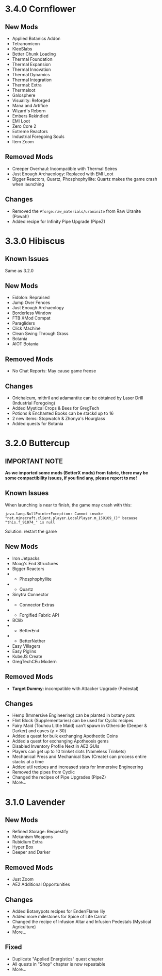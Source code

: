 # 3.4.0 Cornflower
## New Mods
- Applied Botanics Addon
- Tetranomicon
- KleeSlabs
- Better Chunk Loading
- Thermal Foundation
- Thermal Expansion
- Thermal Innovation
- Thermal Dynamics
- Thermal Integration
- Thermal: Extra
- Thermaloot
- Galosphere
- Visuality: Reforged
- Mana and Artifice
- Wizard's Reborn
- Embers Rekindled
- EMI Loot
- Zero Core 2
- Extreme Reactors
- Industrial Foregoing Souls
- Item Zoom

## Removed Mods
- Creeper Overhaul: Incompatible with Thermal Seires
- Just Enough Archaeology: Replaced with EMI Loot
- Bigger Reactors, Quartz, Phosphophyllite: Quartz makes the game crash when launching

## Changes
- Removed the `#forge:raw_materials/uraninite` from Raw Uranite (Powah)
- Added recipe for Infinity Pipe Upgrade (PipeZ)

# 3.3.0 Hibiscus
## Known Issues
Same as 3.2.0

## New Mods
- Eidolon: Repraised
- Jump Over Fences
- Just Enough Archaeology
- Borderless Window
- FTB XMod Compat
- Paragliders
- Click Machine
- Clean Swing Through Grass
- Botania
- AIOT Botania

## Removed Mods
- No Chat Reports: May cause game freese

## Changes
- Orichalcum, mithril and adamantite can be obtained by Laser Drill (Industrial Foregoing)
- Added Mystical Crops & Bees for GregTech
- Potions & Enchanted Books can be stackd up to 16
- 2 new items: Stopwatch & Zhonya's Hourglass
- Added quests for Botania

# 3.2.0 Buttercup
## IMPORTANT NOTE
**As we imported some mods (BetterX mods) from fabric, there may be some compactibility issues, if you find any, please report to me!**

## Known Issues
When launching is near to finish, the game may crash with this:
```
java.lang.NullPointerException: Cannot invoke "net.minecraft.client.player.LocalPlayer.m_150109_()" because "this.f_91074_" is null
```
Solution: restart the game

## New Mods
- Iron Jetpacks
- Moog's End Structures
- Bigger Reactors
- - Phosphophyllite
- - Quartz
- Sinytra Connector
- - Connector Extras
- - Forgified Fabric API
- BClib
- - BetterEnd
- - BetterNether
- Easy Villagers
- Easy Piglins
- KubeJS Create
- GregTechCEu Modern

## Removed Mods
- **Target Dummy**: incompatible with Attacker Upgrade (Pedestal)

## Changes
- Hemp (Immersive Engineering) can be planted in botany pots
- Flint Block (Supplementaries) can be used for Cyclic recipes
- Fairy Maid (Touhou Little Maid) can't spawn in Otherside (Deeper & Darker) and caves (y < 30)
- Added a quest for bulk exchanging Apotheotic Coins
- Added a quest for exchanging Apotheosis gems
- Disabled Inventory Profile Next in AE2 GUIs
- Players can get up to 10 trinket slots (Nameless Trinkets)
- Mechanical Press and Mechanical Saw (Create) can process entire stacks at a time
- Added util recipes and increased stats for Immersive Engineering
- Removed the pipes from Cyclic
- Changed the recipes of Pipe Upgrades (PipeZ)
- More...

# 3.1.0 Lavender
## New Mods
- Refined Storage: Requestify
- Mekanism Weapons
- Rubidium Extra
- Hyper Box
- Deeper and Darker

## Removed Mods
- Just Zoom
- AE2 Additional Opportunities

## Changes
- Added Botanypots recipes for Ender/Flame lily
- Added more milestones for Spice of Life Carrot
- Changed the recipe of Infusion Altar and Infusion Pedestals (Mystical Agriculture)
- More...

## Fixed
- Duplicate "Applied Energistics" quest chapter
- All quests in "Shop" chapter is now repeatable
- More...